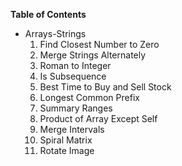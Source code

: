 **Table of Contents**
- Arrays-Strings
  1. Find Closest Number to Zero
  2. Merge Strings Alternately
  3. Roman to Integer
  4. Is Subsequence
  5. Best Time to Buy and Sell Stock
  6. Longest Common Prefix
  7. Summary Ranges
  8. Product of Array Except Self
  9. Merge Intervals
  10. Spiral Matrix
  11. Rotate Image
